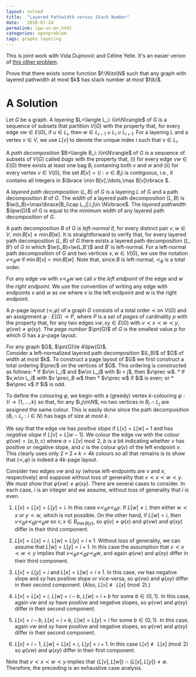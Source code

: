 ```yaml
---
layout: solved
title:  "Layered Pathwidth versus Stack Number"
date:   2018-07-24
permalink: lpw-vs-pn.html
categories: openproblem
tags: graphs layering
---
```


This is joint work with Vida Dujmović and Céline Yelle.  It's an easier verion of [this other problem](page-number-versus-layered-treewidth.html).

<div class="problem">
Prove that there exists some function $f:\N\to\N$ such that any graph with layered pathwidth at most $k$ has stack number at most $f(k)$.
</div>

# A Solution

$\DeclareMathOperator{\pn}{pn}\DeclareMathOperator{\lpw}{lpw}$
Let $G$ be a graph. A *layering* $L=\langle L_i: i\in\N\rangle$ of $G$ is a sequence of subsets that partition $V(G)$ with the property that, for every edge $vw\in E(G)$, if $u\in L_i$, then $w\in L_{i-1}\cup L_i\cup L_{i+1}$.  For a layering $L$ and a vertex $v\in V$, we use $L[v]$ to denote the unique index $i$ such that $v\in L_i$.

A *path decomposition* $B=\langle B_i: i\in\N\rangle$ of $G$ is a sequence of subsets of $V(G)$ called *bags* with the property that, (i) for every edge $vw\in E(G)$ there exists at least one bag $B_i$ containing both $v$ and $w$ and (ii) for every vertex $v\in V(G)$, the set $B[v]=\lbrace i:v\in B_i\rbrace$ is contiguous, i.e., it contains all integers in $\lbrace \min B[v],\ldots,\max B[v]\rbrace $.

$\DeclareMathOperator{\w}{w}$A *layered path decomposition* $(L,B)$ of $G$ is a layering $L$ of $G$ and a path decomposition $B$ of $G$.  The *width* of a layered path decomposition $(L,B)$ is $\w(L,B)=\max\lbrace|B_i\cap L_j|:i,j\in \N\rbrace$.
The *layered pathwidth* $\lpw(G)$ of $G$ is equal to the minimum width of any layered path decomposition of $G$.

A path decomposition $B$ of $G$ is *left-normal* if, for every distinct pair $v,w\in V$, $\min B[v] \neq \min B[w]$.  It is straightforward to verify that, for every layered path decomposition $(L,B)$ of $G$ there exists a layered path decomposition $(L,B')$ of $G$ in which $\w(L,B)=\w(L,B')$ and $B'$ is left-normal.  For a left-normal path decomposition of $G$ and two vertices $v,w\in V(G)$, we use the notation $v\prec_B w$ if $\min B[v]<\min B[w]$.
Note that, since $B$ is left-normal, $\prec_B$ is a total order.

For any edge $vw$ with $v\prec_B w$ we call $v$ the *left endpoint* of the edge and $w$ the *right endpoint*.  We use the convention of writing any edge with endpoints $v$ and $w$ as $vw$ where $v$ is the left endpoint and $w$ is the right endpoint.  

A $p$-page layout $(\prec,\varphi)$ of a graph $G$ consists of a total order $\prec$ on $V(G)$ and an assignment $\varphi:E(G)\to P$, where $P$ is a set of *pages* of cardinality $p$ with the property that, for any two edges $vw,xy\in E(G)$ with $v\prec x\prec w\prec y$, $\varphi(vw)\neq\varphi(xy)$.
The *page number* $\pn(G)$ of $G$ is the smallest value $p$ for which $G$ has a $p$-page layout.


<div class="theorem">
For any graph $G$, $\pn(G)\le 4\lpw(G)$.
</div>

<div class="proof" markdown="1">
  Consider a left-normalized layered path decomposition $(L,B)$ of $G$ of width at most $k$.  To construct a page layout of $G$ we first construct a total ordering $\prec$ on the vertices of $G$.  This ordering is constructed as follows:
  * If $v\in L_i$ and $w\in L_j$ with $i < j$, then $v\prec w$.
  * If $v,w\in L_i$ with $v \prec_B w$ then
     * $v\prec w$ if $i$ is even; or
     * $w\prec v$ if $i$ is odd.

  To define the colouring $\varphi$, we begin with a (greedy) vertex $k$-colouring $\varphi:V\to \lbrace 1,\ldots,k\rbrace$ so that, for any $i,j\in\N$, no two vertices in $B_i\cap L_j$ are assigned the same colour. This is easily done since the path decomposition $\langle B_i\cap L_j : i\in N\rangle$ has bags of size at most $k$.  

  We say that the edge $vw$ has *positive slope* if $L[v]=L[w]+1$ and has *negative slope* if $L[v]=L[w-1]$.  We colour the edge $vw$ with the colour $\varphi(vw)=(a,b,c)$ where $a=L[v]\bmod 2$, $b$ is a bit indicating whether $v$ has positive or negative slope, and $c$ is the colour $\varphi(v)$ of the left endpoint $v$.  This clearly uses only $2\times2\times k=4k$ colours so all that remains is to show that $(\prec,\varphi)$ is indeed a $4k$-page layout.  

  Consider two edges $vw$ and $xy$ (whose left-endpoints are $v$ and $x$, respectively) and suppose without loss of generality that $v\prec x\prec w\prec y$.  We must show that $\varphi(vw)\neq\varphi(xy)$.  There are several cases to consider. In each case, $i$ is an integer and we assume, without loss of generality that $i$ is even.

  1. $L[v]=L[x]=L[y]=i$. In this case $v\prec_B x\prec_B y$.  If $L[w]\neq i$, then either $w\prec x$ or $y\prec w$, which is not possible.  On the other hand, if $L[w]=i$, then $v \prec_B x\prec_B y\prec_B w$ so $v,x\in B_{\min B[y]}$, so $\varphi(v)\ne\varphi(x)$ and $\varphi(vw)$ and $\varphi(xy)$ differ in their third component.

  2. $L[v]=L[x]=i$, $L[w]=L[y]=i\pm 1$.  Without loss of generality, we can assume that $L[w]=L[y]=i+1$.  In this case the assumption that $v\prec x\prec w\prec y$ implies that $v \prec_B x \prec_B y\prec_B w$, and again $\varphi(vw)$ and $\varphi(xy)$ differ in their third component.

  3. $L[v] = L[y] = i$ and $L[x]=L[w]=i\pm 1$.  In this case, $vw$ has negative slope and $xy$ has positive slope or vice-versa, so $\varphi(vw)$ and $\varphi(xy)$ differ in their second component.  (Also, $L[v]\not\equiv L[x]\pmod 2$.)

  4. $L[v] = L[x]= i$, $L[w]=i-b$, $L[w]=i+b$ for some $b\in\lbrace 0,1\rbrace$.  In this case, again $vw$ and $xy$ have positive and negative slopes, so $\varphi(vw)$ and $\varphi(xy)$ differ in their second component.

  5. $L[v] = i-b$, $L[x]= i+b$, $L[w]=L[y]=i$ for some $b\in\lbrace 0,1\rbrace$.  In this case, again $vw$ and $xy$ have positive and negative slopes, so $\varphi(vw)$ and $\varphi(xy)$ differ in their second component.

  6. $L[v]=i-1$, $L[w]=L[x]=i$, $L[y]=i+1$.  In this case $L[v]\not\equiv L[x]\pmod 2$ so $\varphi(vw)$ and $\varphi(xy)$ differ in their first component.

Note that $v\prec x\prec w\prec y$ implies that $\lbrace L[v],L[w]\rbrace \cap \lbrace L[x],L[y]\rbrace \neq \emptyset$.  Therefore, the preceding is an exhaustive case analysis.
</div>
